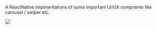 A ReactNative implmentations of some important UI/UX compnents like carousel / swiper etc.

<img src="./Peek 2019-05-05 22-31.gif">